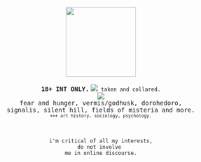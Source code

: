 <p align="center"><img src="https://sewerwolfx.neocities.org/graphics/graphics/gifs/14grey/60.gif" width="160"><br>
<br><b><samp>18+ INT ONLY.</samp></b>
<code><img src="https://files.catbox.moe/b415cn.webp"> taken and collared.</code>
<br>
<img src="https://files.catbox.moe/k0fn7y.png"><br>
<samp>fear and hunger, vermis/godhusk,
dorohedoro,<br>signalis, silent hill, fields of misteria and more.</samp>
<br><sub><code>+++ art history, sociology, psychology.</code></sub></p>
<br>
<p align="center"><code>i'm critical of all my interests,
do not involve <br>me in online discourse.</code></p>
<br><br><br>
</p>
